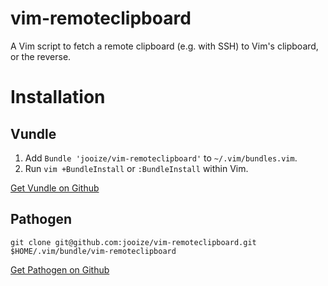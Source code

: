 vim-remoteclipboard
===================

A Vim script to fetch a remote clipboard (e.g. with SSH) to Vim's clipboard, or the reverse.

Installation
============

Vundle
------
1. Add `Bundle 'jooize/vim-remoteclipboard'` to `~/.vim/bundles.vim`.
2. Run `vim +BundleInstall` or `:BundleInstall` within Vim.

[Get Vundle on Github](https://github.com/gmarik/vundle)

Pathogen
--------
```
git clone git@github.com:jooize/vim-remoteclipboard.git $HOME/.vim/bundle/vim-remoteclipboard
```

[Get Pathogen on Github](https://github.com/tpope/vim-pathogen)
